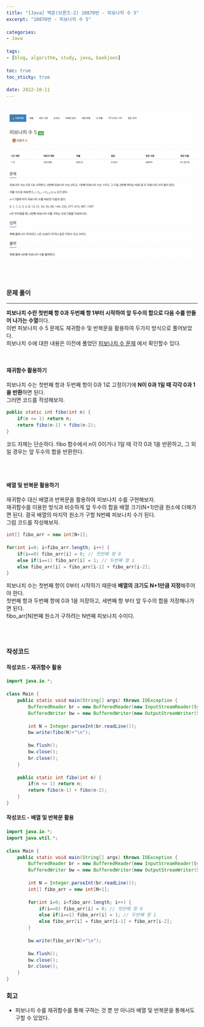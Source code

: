 ```yaml
--- 
title: "[Java] 백준(브론즈-2) 10870번 - 피보나치 수 5" 
excerpt: "10870번 - 피보나치 수 5" 

categories: 
- Java

tags:
- [blog, algorithm, study, java, baekjoon]

toc: true
toc_sticky: true

date: 2022-10-11
--- 
```


<br>

<center><img src="/assets/images/baekjoon/10870.png"></center>

<br><br>

### 문제 풀이
---
**피보나치 수란 첫번째 항 0과 두번째 항 1부터 시작하여 앞 두수의 합으로 다음 수를 만들어 나가는 수열**이다. <br>
이번 피보나치 수 5 문제도 재귀함수 및 반복문을 활용하여 두가지 방식으로 풀어보았다. <br>
피보나치 수에 대한 내용은 이전에 풀었던 [피보나치 수 문제](https://jooney-95.github.io/java/51-post/) 에서 확인할수 있다.

<br>

#### 재귀함수 활용하기
피보나치 수는 첫번째 항과 두번째 항이 0과 1로 고정이기에 **N이 0과 1일 때 각각 0과 1을 반환**하면 된다. <br>
그러면 코드를 작성해보자. 

```java
public static int fibo(int n) {
    if(n <= 1) return n;
    return fibo(n-1) + fibo(n-2);
}
```
코드 자체는 단순하다. fibo 함수에서 n이 0이거나 1일 때 각각 0과 1을 반환하고, 그 외일 경우는 앞 두수의 합을 반환한다.

<br><br>

#### 배열 및 반복문 활용하기
재귀함수 대신 배열과 반복문을 활용하여 피보나치 수를 구현해보자. <br>
재귀함수를 이용한 방식과 비슷하게 앞 두수의 합을 배열 크기(N+1)만큼 원소에 더해가면 된다. 결국 배열의 마지막 원소가 구할 N번째 피보나치 수가 된다. <br>
그럼 코드를 작성해보자.

```java
int[] fibo_arr = new int[N+1];

for(int i=0; i<fibo_arr.length; i++) {
    if(i==0) fibo_arr[i] = 0; // 첫번째 항 0
    else if(i==1) fibo_arr[i] = 1; // 두번째 항 1
    else fibo_arr[i] = fibo_arr[i-1] + fibo_arr[i-2];
}
```
피보나치 수는 첫번째 항이 0부터 시작하기 때문에 **배열의 크기도 N+1만큼 지정**해주어야 한다. <br>
첫번째 항과 두번째 항에 0과 1을 저장하고, 세번째 항 부터 앞 두수의 합을 저장해나가면 된다. <br>
fibo_arr[N]번째 원소가 구하려는 N번째 피보나치 수이다.

<br><br>

### 작성코드
#### 작성코드 - 재귀함수 활용
```java
import java.io.*;

class Main {
    public static void main(String[] args) throws IOException {
        BufferedReader br = new BufferedReader(new InputStreamReader(System.in));
        BufferedWriter bw = new BufferedWriter(new OutputStreamWriter(System.out));

        int N = Integer.parseInt(br.readLine());
        bw.write(fibo(N)+"\n");
        
        bw.flush();
        bw.close();
        br.close();
    }
    
    public static int fibo(int n) {
        if(n <= 1) return n;
        return fibo(n-1) + fibo(n-2);
    }
}
```

#### 작성코드 - 배열 및 반복문 활용
```java
import java.io.*;
import java.util.*;

class Main {
    public static void main(String[] args) throws IOException {
        BufferedReader br = new BufferedReader(new InputStreamReader(System.in));
        BufferedWriter bw = new BufferedWriter(new OutputStreamWriter(System.out));

        int N = Integer.parseInt(br.readLine());
        int[] fibo_arr = new int[N+1];

        for(int i=0; i<fibo_arr.length; i++) {
            if(i==0) fibo_arr[i] = 0; // 첫번째 항 0
            else if(i==1) fibo_arr[i] = 1; // 두번째 항 1
            else fibo_arr[i] = fibo_arr[i-1] + fibo_arr[i-2];
        }

        bw.write(fibo_arr[N]+"\n");
        
        bw.flush();
        bw.close();
        br.close();
    }
}
```

### 회고
- 피보나치 수를 재귀함수를 통해 구하는 것 뿐 만 아니라 배열 및 반복문을 통해서도 구할 수 있었다.